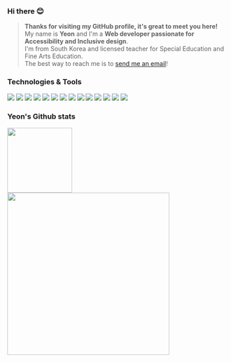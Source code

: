 ### Hi there 😊

> **Thanks for visiting my GitHub profile, it's great to meet you here!** <br />
My name is **Yeon** and I'm a **Web developer passionate for Accessibility and Inclusive design**. <br />
I'm from South Korea and licensed teacher for Special Education and Fine Arts Education. <br />
The best way to reach me is to [send me an email](mailto:awyeon@gmail.com)!

### Technologies & Tools
![](https://img.shields.io/badge/Code-Ruby-informational?style=flat&logo=ruby&logoColor=white&color=6baac4)
![](https://img.shields.io/badge/Code-React-informational?style=flat&logo=react&logoColor=white&color=6baac4)
![](https://img.shields.io/badge/Code-JavaScript-informational?style=flat&logo=javascript&logoColor=white&color=6baac4)
![](https://img.shields.io/badge/Code-CSS-informational?style=flat&logo=css3&logoColor=white&color=6baac4)
![](https://img.shields.io/badge/Code-HTML-informational?style=flat&logo=html5&logoColor=white&color=6baac4)
![](https://img.shields.io/badge/Frameworks-Rails-informational?style=flat&logo=rubyonrails&logoColor=white&color=6baac4)
![](https://img.shields.io/badge/Frameworks-Bootstrap-informational?style=fla&logo=bootstrap&logoColor=white&color=6baac4)
![](https://img.shields.io/badge/Frameworks-Jest-informational?style=flat&logo=jest&logoColor=white&color=6baac4)
![](https://img.shields.io/badge/Database-PostgreSQL-informational?style=flatl&logo=postgresql&logoColor=white&color=6baac4)
![](https://img.shields.io/badge/Database-Redis-informational?style=flat&logo=redis&logoColor=white&color=6baac4)
![](https://img.shields.io/badge/Cloud-Heroku-informational?style=flat&logo=heroku&logoColor=white&color=6baac4)
![](https://img.shields.io/badge/Cloud-Vercel-informational?style=flat&logo=vercel&logoColor=white&color=6baac4)
![](https://img.shields.io/badge/Tools-Mocha-informational?style=flat&logo=mocha&logoColor=white&color=6baac4)
![](https://img.shields.io/badge/Tools-Git-informational?style=flat&logo=git&logoColor=white&color=6baac4)

### Yeon's Github stats
<!-- <a href="https://github.com/CAVASOL">
  <img align="center" src="https://github-readme-stats.vercel.app/api?username=CAVASOL&theme=codeSTACKr&count_private=true&show_icons=false&hide_border=true&hide_title=true&bg_color=0D1117&text_color=8B949E" width="440px"/>
</a> -->


<a href="https://github.com/CAVASOL">
  <img align="center" src="https://github-readme-stats.vercel.app/api/top-langs/?username=CAVASOL&langs_count=8&layout=compact&theme=tokyonight&hide_border=true&bg_color=0D1117&title_color=8B949E&icon_color=F8D866" height="148px" />
</a>


<a href="https://github.com/CAVASOL">
  <img align="center" src="https://github-readme-streak-stats.herokuapp.com/?user=CAVASOL&theme=tokyonight_duo&hide_border=true&ring=D8582C&fire=D8582C&currStreakNum=8B949E&sideNums=8B949E&currStreakLabel=8B949E&sideLabels=8B949E&dates=8B949E&border=0D1117&background=0D1117" width="370px" />
</a>
